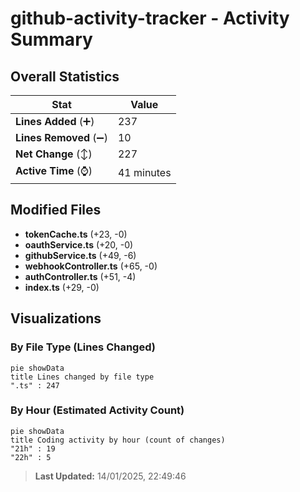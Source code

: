 # github-activity-tracker - Activity Summary 

## Overall Statistics

| Stat                   | Value                                                             |
| ---------------------- | ----------------------------------------------------------------- |
| **Lines Added** (➕)   | 237                                          |
| **Lines Removed** (➖) | 10                                        |
| **Net Change** (↕)    | 227                |
| **Active Time** (⌚)   | 41 minutes |


## Modified Files
- **tokenCache.ts** (+23, -0)
- **oauthService.ts** (+20, -0)
- **githubService.ts** (+49, -6)
- **webhookController.ts** (+65, -0)
- **authController.ts** (+51, -4)
- **index.ts** (+29, -0)

## Visualizations

### By File Type (Lines Changed)

```mermaid
pie showData
title Lines changed by file type
".ts" : 247
```

### By Hour (Estimated Activity Count)

```mermaid
pie showData
title Coding activity by hour (count of changes)
"21h" : 19
"22h" : 5
```


> **Last Updated:** 14/01/2025, 22:49:46